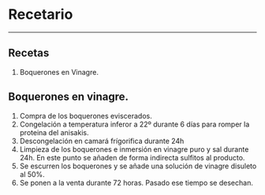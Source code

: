 # Recetario
___

## Recetas
1. Boquerones en Vinagre.

## Boquerones en vinagre.

1. Compra de los boquerones eviscerados.
2. Congelación a temperatura inferor a 22º durante 6 días para romper la proteina del anisakis.
3. Descongelación en camará frígorifica durante 24h
4. Limpieza de los boquerones e inmersión en vinagre puro y sal durante 24h. En este punto se añaden de forma indirecta sulfitos al producto.
5. Se escurren los boquerones y se añade una solución de vinagre disuleto al 50%.
6. Se ponen a la venta durante 72 horas. Pasado ese tiempo se desechan.
